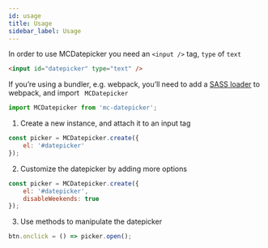 ```yaml
---
id: usage
title: Usage
sidebar_label: Usage
---
```


In order to use MCDatepicker you need an `<input />` tag, `type` of `text`

```html
<input id="datepicker" type="text" />
```

If you’re using a bundler, e.g. webpack, you’ll need to add a [SASS loader](https://webpack.js.org/loaders/sass-loader/) to webpack, and import ` MCDatepicker`

```javascript
import MCDatepicker from 'mc-datepicker';
```

1. Create a new instance, and attach it to an input tag

```javascript
const picker = MCDatepicker.create({
	el: '#datepicker'
});
```

2. Customize the datepicker by adding more options

```javascript
const picker = MCDatepicker.create({
	el: '#datepicker',
	disableWeekends: true
});
```

3. Use methods to manipulate the datepicker

```javascript
btn.onclick = () => picker.open();
```
